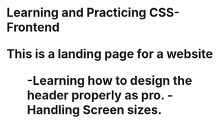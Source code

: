 <h1> Learning and Practicing CSS- Frontend </h>

This is a landing page for a website
<ul>
-Learning how to design the header properly as pro.
-Handling Screen sizes.
</ul>
